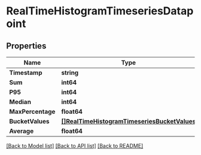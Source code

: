 # RealTimeHistogramTimeseriesDatapoint

## Properties
Name | Type | Description | Notes
------------ | ------------- | ------------- | -------------
**Timestamp** | **string** |  | [optional] 
**Sum** | **int64** |  | [optional] 
**P95** | **int64** |  | [optional] 
**Median** | **int64** |  | [optional] 
**MaxPercentage** | **float64** |  | [optional] 
**BucketValues** | [**[]RealTimeHistogramTimeseriesBucketValues**](RealTimeHistogramTimeseriesBucketValues.md) |  | [optional] 
**Average** | **float64** |  | [optional] 

[[Back to Model list]](../README.md#documentation-for-models) [[Back to API list]](../README.md#documentation-for-api-endpoints) [[Back to README]](../README.md)


